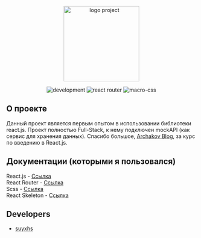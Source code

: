 <p align="center">
      <img src="https://i.ibb.co/RSgnBNF/logo02.png" alt="logo project" width="200">
</p>

<p align="center">
   <img src="https://img.shields.io/badge/Development%20environment-VSCODE-blue" alt="development">
   <img src="https://img.shields.io/badge/Version%20react%20router-v6.4.5-red" alt="react router">
   <img src="https://img.shields.io/badge/Version%20macro--css-v1.0.5-orange" alt="macro-css">
</p>

## О проекте

Данный проект является первым опытом в использовании библиотеки react.js. Проект полностью Full-Stack, к нему подключен mockAPI (как сервис для хранения данных).
Спасибо большое, <a href="https://www.youtube.com/@ArchakovBlog">Archakov Blog</a>, за курс по введению в React.js.

## Документации (которыми я пользовался)

React.js - <a href="https://reactjs.org/docs/getting-started.html" target="_blank">Ссылка</a> <br>
React Router - <a href="https://reactrouter.com/en/main" target="_blank">Ссылка</a> <br>
Scss - <a href="https://sass-scss.ru/documentation/" target="_blank">Ссылка</a> <br>
React Skeleton - <a href="https://skeletonreact.com/" target="_blank">Ссылка</a> <br>

## Developers

- [suyxhs](https://github.com/suyxhs)
